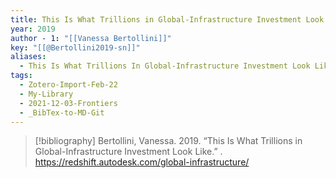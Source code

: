 ```yaml
---
title: This Is What Trillions in Global-Infrastructure Investment Look Like
year: 2019
author - 1: "[[Vanessa Bertollini]]"
key: "[[@Bertollini2019-sn]]"
aliases:
  - This Is What Trillions In Global-Infrastructure Investment Look Like
tags:
  - Zotero-Import-Feb-22
  - My-Library
  - 2021-12-03-Frontiers
  - _BibTex-to-MD-Git
---
```


> [!bibliography]
> Bertollini, Vanessa. 2019. “This Is What Trillions in Global-Infrastructure Investment Look Like.” . https://redshift.autodesk.com/global-infrastructure/